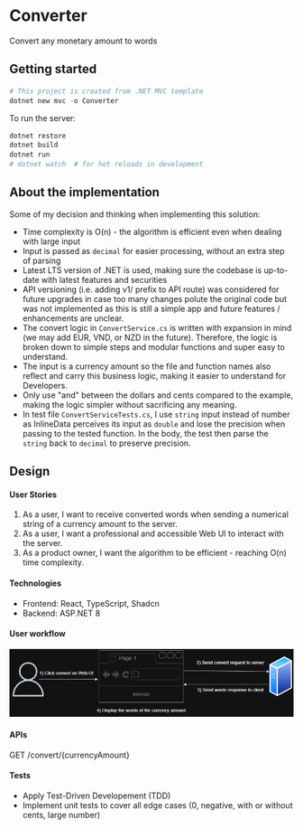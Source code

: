 # Converter

Convert any monetary amount to words


## Getting started

```powershell
# This project is created from .NET MVC template
dotnet new mvc -o Converter
```

To run the server:

```powershell
dotnet restore
dotnet build
dotnet run
# dotnet watch  # for hot reloads in development
```



## About the implementation 

Some of my decision and thinking when implementing this solution:
- Time complexity is O(n) - the algorithm is efficient even when dealing with large input
- Input is passed as `decimal` for easier processing, without an extra step of parsing
- Latest LTS version of .NET is used, making sure the codebase is up-to-date with latest features and securities
- API versioning (i.e. adding v1/ prefix to API route) was considered for future upgrades in case too many changes polute the original code but was not implemented as this is still a simple app and future features / enhancements are unclear.
- The convert logic in `ConvertService.cs` is written with expansion in mind (we may add EUR, VND, or NZD in the future). Therefore, the logic is broken down to simple steps and modular functions and super easy to understand.
- The input is a currency amount so the file and function names also reflect and carry this business logic, making it easier to understand for Developers.  
- Only use "and" between the dollars and cents compared to the example, making the logic simpler without sacrificing any meaning.
- In test file `ConvertServiceTests.cs`, I use `string` input instead of number as InlineData perceives its input as `double` and lose the precision when passing to the tested function. In the body, the test then parse the `string` back to `decimal` to preserve precision.

## Design

#### User Stories
1. As a user, I want to receive converted words when sending a numerical string of a currency amount to the server.
2. As a user, I want a professional and accessible Web UI to interact with the server.
3. As a product owner, I want the algorithm to be efficient - reaching O(n) time complexity.

#### Technologies
- Frontend: React, TypeScript, Shadcn
- Backend: ASP.NET 8

#### User workflow
![UserWorkflow](docs/user-flow.jpg)

#### APIs

GET /convert/{currencyAmount}

#### Tests
- Apply Test-Driven Developement (TDD)
- Implement unit tests to cover all edge cases (0, negative, with or without cents, large number)

